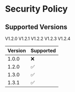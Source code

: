 # Security Policy

## Supported Versions

V1.2.0
V1.2.1
V1.2.2
V1.2.3
V1.2.4

| Version | Supported          |
| ------- | ------------------ |
| 1.0.0   | :x:                |
| 1.2.0   | :white_check_mark: |
| 1.3.0   | :white_check_mark: |
| 1.3.1   | :white_check_mark: |
